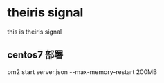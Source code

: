 # theiris signal
this is theiris signal

## centos7 部署
pm2 start server.json --max-memory-restart 200MB